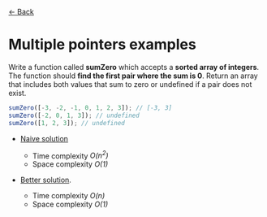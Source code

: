 [← Back](../../intro.md)

# Multiple pointers examples

Write a function called **sumZero** which accepts a **sorted array of integers**. The function should **find the first pair where the sum is 0**. Return an array that includes both values that sum to zero or undefined if a pair does not exist.

```javascript
sumZero([-3, -2, -1, 0, 1, 2, 3]); // [-3, 3]
sumZero([-2, 0, 1, 3]); // undefined
sumZero([1, 2, 3]); // undefined
```

- [Naive solution](<./O(n^2).mjs>)

  - Time complexity _O(n<sup>2</sup>)_
  - Space complexity _O(1)_

- [Better solution](<./O(n).mjs>).
  - Time complexity _O(n)_
  - Space complexity _O(1)_
